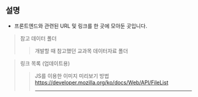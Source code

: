 ## 설명
<ul>
  <li>프론트엔드와 관련된 URL 및 링크를 한 곳에 모아둔 곳입니다.</li>
</ul>   

> 참고 데이터 폴더
>> 개발할 때 참고했던 교과목 데이터자료 폴더

> 링크 목록 (업데이트용)
>> JS를 이용한 이미지 미리보기 방법
>>https://developer.mozilla.org/ko/docs/Web/API/FileList
>><hr />
